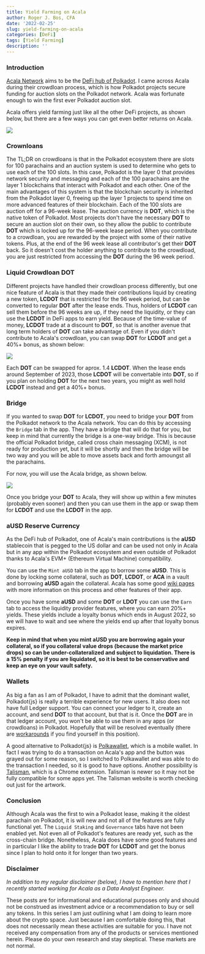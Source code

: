 ```yaml
---
title: Yield Farming on Acala
author: Roger J. Bos, CFA
date: '2022-02-25'
slug: yield-farming-on-acala
categories: [DeFi]
tags: [Yield Farming]
description: ''
---
```


### Introduction ###

[Acala Network](https://acala.network/) aims to be the [DeFi hub of Polkadot](https://apps.acala.network/portfolio). I came across Acala during their crowdloan process, which is how Polkadot projects secure funding for auction slots on the Polkadot network.  Acala was fortunate enough to win the first ever Polkadot auction slot.

Acala offers yield farming just like all the other DeFi projects, as shown below, but there are a few ways you can get even better returns on Acala.

![](/img/acala_earn.png)

### Crownloans ###

The TL;DR on crowdloans is that in the Polkadot ecosystem there are slots for 100 parachains and an auction system is used to determine who gets to use each of the 100 slots.  In this case, Polkadot is the layer 0 that provides network security and messaging and each of the 100 parachains are the layer 1 blockchains that interact with Polkadot and each other.  One of the main advantages of this system is that the blockchain security is inherited from the Polkadot layer 0, freeing up the layer 1 projects to spend time on more advanced features of their blockchain.  Each of the 100 slots are auction off for a 96-week lease.  The auction currency is **DOT**, which is the native token of Polkadot.  Most projects don't have the necessary **DOT** to secure an auction slot on their own, so they allow the public to contribute **DOT** which is locked up for the 96-week lease period.  When you contribute to a crowdloan, you are rewarded by the project with some of their native tokens.  Plus, at the end of the 96 week lease all contributor's get their **DOT** back.  So it doesn't cost the holder anything to contribute to the crowdload, you are just restricted from accessing the **DOT** during the 96 week period.

### Liquid Crowdloan DOT ###

Different projects have handled their crowdloan process differently, but one nice feature of Acala is that they made their contributions liquid by creating a new token, **LCDOT** that is restricted for the 96 week period, but can be converted to regular **DOT** after the lease ends.  Thus, holders of **LCDOT** can sell them before the 96 weeks are up, if they need the liquidity, or they can use the **LCDOT** in DeFi apps to earn yield.  Because of the time-value of money, **LCDOT** trade at a discount to **DOT**, so that is another avenue that long term holders of **DOT** can take advantage of.  Even if you didn't contribute to Acala's crowdloan, you can swap **DOT** for **LCDOT** and get a 40%+ bonus, as shown below:

![](/img/acala_lcdot.png)

Each **DOT** can be swapped for aprox. 1.4 **LCDOT**.  When the lease ends around September of 2023, those **LCDOT** will be convertable into **DOT**, so if you plan on holding **DOT** for the next two years, you might as well hold **LCDOT** instead and get a 40%+ bonus.

### Bridge ###

If you wanted to swap **DOT** for **LCDOT**, you need to bridge your **DOT** from the Polkadot network to the Acala network.  You can do this by accessing the `Bridge` tab in the app.  They have a bridge that will do that for you, but keep in mind that currently the bridge is a one-way bridge.  This is because the official Polkadot bridge, called cross chain messaging (XCM), is not ready for production yet, but it will be shortly and then the bridge will be two way and you will be able to move assets back and forth amoungst all the parachains.  

For now, you will use the Acala bridge, as shown below. 

![](/img/acala_bridge.png)

Once you bridge your **DOT** to Acala, they will show up within a few minutes (probably even sooner) and then you can use them in the app or swap them for **LCDOT** and use the **LCDOT** in the app.

### aUSD Reserve Currency ###

As the DeFi hub of Polkadot, one of Acala's main contributions is the **aUSD** stablecoin that is pegged to the US dollar and can be used not only in Acala but in any app within the Polkadot ecosystem and even outside of Polkadot thanks to Acala's EVM+ (Ethereum Virtual Machine) compatibility.

You can use the `Mint aUSD` tab in the app to borrow some **aUSD**.  This is done by locking some collateral, such as **DOT**, **LCDOT**, or **ACA** in a vault and borrowing **aUSD** again the collateral. Acala has some good [wiki pages](https://wiki.acala.network/get-started) with more information on this process and other features of their app.

Once you have some **aUSD** and some **DOT** or **LDOT** you can use the `Earn` tab to access the liquidity provider features, where you can earn 20%+ yields.  These yields include a loyalty bonus which ends in August 2022, so we will have to wait and see where the yields end up after that loyalty bonus expires.

__Keep in mind that when you mint **aUSD** you are borrowing again your collateral, so if you collateral value drops (because the market price drops) so can be under-collateralized and subject to liquidation.  There is a 15% penalty if you are liquidated, so it is best to be conservative and keep an eye on your vault safety.__

### Wallets ###

As big a fan as I am of Polkadot, I have to admit that the dominant wallet, Polkadot{js} is really a terrible experience for new users.  It also does not have full Ledger support.  You can connect your ledger to it, create an account, and send **DOT** to that account, but that is it.  Once the **DOT** are in that ledger account, you won't be able to use them in any apps (or crowdloans) in Polkadot.  Hopefully that will be resolved eventually (there are [workarounds](https://github.com/jacogr/substrate-ledger-ed25519/blob/main/README.md) if you find yourself in this position).

A good alternative to Polkadot{js} is [Polkawallet](https://polkawallet.io/), which is a mobile wallet.  In fact I was trying to do a transaction on Acala's app and the button was grayed out for some reason, so I switched to Polkawallet and was able to do the transaction I needed, so it is good to have options.  Another possibility is [Talisman](https://talisman.xyz/), which is a Chrome extension.  Talisman is newer so it may not be fully compatible for some apps yet.  The Talisman website is worth checking out just for the artwork.

### Conclusion ###

Although Acala was the first to win a Polkadot lease, making it the oldest parachain on Polkadot, it is will new and not all of the features are fully functional yet.  The `Liquid Staking` and `Governance` tabs have not been enabled yet.  Not even all of Polkadot's features are ready yet, such as the cross-chain bridge.  Nonetheless, Acala does have some good features and in particular I like the ability to trade **DOT** for **LCDOT** and get the bonus since I plan to hold onto it for longer than two years.

### Disclaimer ###

_In addition to my regular disclaimer (below), I have to mention here that I recently started working for Acala as a Data Analyst Engineer._

These posts are for informational and educational purposes only and should not be construed as investment advice or a recommendation to buy or sell any tokens.  In this series I am just outlining what I am doing to learn more about the crypto space.  Just because I am comfortable doing this, that does not necessarily mean these activities are suitable for you.  I have not received any compensation from any of the products or services mentioned herein.  Please do your own research and stay skeptical.  These markets are not normal.

